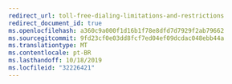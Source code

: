 ```yaml
---
redirect_url: toll-free-dialing-limitations-and-restrictions
redirect_document_id: true
ms.openlocfilehash: a360c9a000f1d16b1f78e8dfd7d7929f2ab79662
ms.sourcegitcommit: 9fd23cf0e03dd8fcf7ed04ef09dcdac048ebb44a
ms.translationtype: MT
ms.contentlocale: pt-BR
ms.lasthandoff: 10/18/2019
ms.locfileid: "32226421"
---
```

